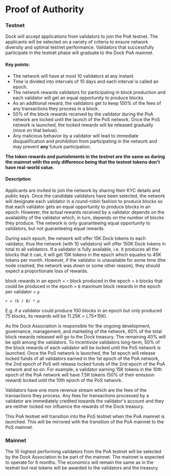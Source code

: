 # Proof of Authority

### Testnet

Dock will accept applications from validators to join the PoA testnet. The applicants will be selected on a variety of criteria to ensure network diversity and optimal testnet performance. Validators that successfully participate in the testnet phase will graduate to the Dock PoA mainnet.

#### **Key points:**

* The network will have at most 10 validators at any instant.
* Time is divided into intervals of 10 days and each interval is called an epoch.
* The network rewards validators for participating in block production and each validator will get an equal opportunity to produce blocks.
* As an additional reward, the validators get to keep 100% of the fees of any transactions they process in a block.
* 50% of the block rewards received by the validator during the PoA network are locked until the launch of the PoS network. Once the PoS network is launched, the locked rewards will be released gradually \(more on that below\).
* Any malicious behavior by a validator will lead to immediate disqualification and prohibition from participating in the network and may prevent **any** future participation.

**The token rewards and punishments in the testnet are the same as during the mainnet with the only difference being that the testnet tokens don't have real-world value.**

#### **Description**

Applicants are invited to join the network by sharing their KYC details and public keys. Once the candidate validators have been selected, the network will designate each validator in a round-robin fashion to produce blocks so that each validator gets an equal opportunity to produce blocks in an epoch. However, the actual rewards received by a validator depends on the availability of the validator which, in turn, depends on the number of blocks they produce. The network is only guaranteeing equal opportunity to validators, but not guaranteeing equal rewards. 

During each epoch, the network will offer 15K Dock tokens to each validator, thus the network \(with 10 validators\) will offer 150K Dock tokens in total to all validators. If a validator is fully available, i.e. it produces all the blocks that it can, it will get 15K tokens in the epoch which equates to 45K tokens per month. However, if the validator is unavailable for some time \(the node crashed, the network was down or some other reason\), they should expect a proportionate loss of rewards.

block rewards in an epoch = `r` block produced in the epoch = `b` blocks that could be produced in the epoch = `B` maximum block rewards in the epoch per validator = `p`

```text
r = (b / B) * p
```

E.g. if a validator could produce 100 blocks in an epoch but only produced 75 blocks, its rewards will be 11.25K = \(.75\*15K\).

As the Dock Association is responsible for the ongoing development, governance, management, and marketing of the network, 60% of the total block rewards released will go to the Dock treasury. The remaining 40% will be split among the validators. To incentivize validators long-term, 50% of the block rewards of each validator will be locked until the PoS network is launched. Once the PoS network is launched, the 1st epoch will release locked funds of all validators earned in the 1st epoch of the PoA network, the 2nd epoch of PoS will release locked funds of the 2nd epoch of the PoA network and so on. For example, a validator earning 15K tokens in the 10th epoch of the PoA network will have 7.5K tokens \(50% of their emission reward\) locked until the 10th epoch of the PoS network. 

Validators have one more revenue stream which are the fees of the transactions they process. Any fees for transactions processed by a validator are immediately credited towards the validator's account and they are neither locked nor influence the rewards of the Dock treasury.

This PoA testnet will transition into the PoS testnet when the PoA mainnet is launched. This will be mirrored with the transition of the PoA mainnet to the PoS mainnet.

### Mainnet

The 10 highest performing validators from the PoA testnet will be selected by the Dock Association to be part of the mainnet. The mainnet is expected to operate for 6 months. The economics will remain the same as in the testnet but real tokens will be awarded to the validators and the treasury.

